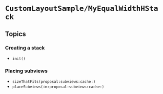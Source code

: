 # ``CustomLayoutSample/MyEqualWidthHStack``

## Topics

### Creating a stack

- ``init()``

### Placing subviews

- ``sizeThatFits(proposal:subviews:cache:)``
- ``placeSubviews(in:proposal:subviews:cache:)``
